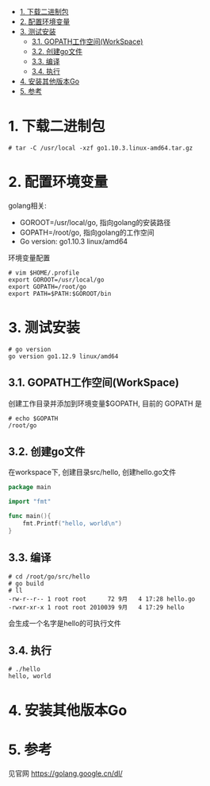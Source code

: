 
<!-- @import "[TOC]" {cmd="toc" depthFrom=1 depthTo=6 orderedList=false} -->

<!-- code_chunk_output -->

- [1. 下载二进制包](#1-下载二进制包)
- [2. 配置环境变量](#2-配置环境变量)
- [3. 测试安装](#3-测试安装)
  - [3.1. GOPATH工作空间(WorkSpace)](#31-gopath工作空间workspace)
  - [3.2. 创建go文件](#32-创建go文件)
  - [3.3. 编译](#33-编译)
  - [3.4. 执行](#34-执行)
- [4. 安装其他版本Go](#4-安装其他版本go)
- [5. 参考](#5-参考)

<!-- /code_chunk_output -->


# 1. 下载二进制包

```
# tar -C /usr/local -xzf go1.10.3.linux-amd64.tar.gz
```

# 2. 配置环境变量

golang相关: 

- GOROOT=/usr/local/go, 指向golang的安装路径
- GOPATH=/root/go, 指向golang的工作空间
- Go version: go1.10.3 linux/amd64

环境变量配置

```
# vim $HOME/.profile
export GOROOT=/usr/local/go
export GOPATH=/root/go
export PATH=$PATH:$GOROOT/bin
```

# 3. 测试安装

```shell
# go version
go version go1.12.9 linux/amd64
```

## 3.1. GOPATH工作空间(WorkSpace)

创建工作目录并添加到环境变量\$GOPATH, 目前的 GOPATH 是

```
# echo $GOPATH
/root/go
```

## 3.2. 创建go文件

在workspace下, 创建目录src/hello, 创建hello.go文件

```go
package main

import "fmt"

func main(){
    fmt.Printf("hello, world\n")
}
```

## 3.3. 编译

```shell
# cd /root/go/src/hello
# go build
# ll
-rw-r--r-- 1 root root      72 9月   4 17:28 hello.go
-rwxr-xr-x 1 root root 2010039 9月   4 17:29 hello
```

会生成一个名字是hello的可执行文件

## 3.4. 执行

```
# ./hello
hello, world
```

# 4. 安装其他版本Go


# 5. 参考

见官网 https://golang.google.cn/dl/ 